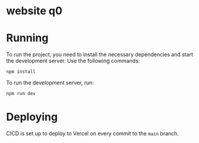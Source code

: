 # website q0

# Running
To run the project, you need to install the necessary dependencies and start the development server. Use the following commands:
```
npm install
```
To run the development server, run:

```
npm run dev
```

# Deploying
CICD is set up to deploy to Vercel on every commit to the `main` branch.
